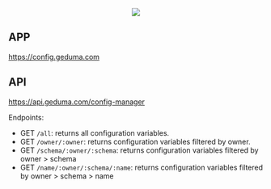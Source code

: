 <p align="center">
  <img src="https://user-images.githubusercontent.com/26848451/221998944-4aee6ec9-6621-45b0-acb0-38f82781a647.png" />
</p>

## APP
https://config.geduma.com

## API
https://api.geduma.com/config-manager

Endpoints:

- GET `/all`: returns all configuration variables.
- GET `/owner/:owner`: returns configuration variables filtered by owner.
- GET `/schema/:owner/:schema`: returns configuration variables filtered by owner > schema
- GET `/name/:owner/:schema/:name`: returns configuration variables filtered by owner > schema > name
